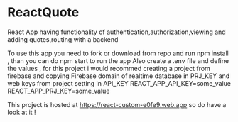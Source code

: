 # ReactQuote
React App having functionality of authentication,authorization,viewing and adding quotes,routing with a backend

To use this app you need to fork or download from repo and run npm install , than you can do npm start to run the app
Also create a .env file and define the values , for this project i would recommed creating a project from firebase and copying 
Firebase domain of realtime database in PRJ_KEY and web keys from project setting in API_KEY
REACT_APP_API_KEY=some_value
REACT_APP_PRJ_KEY=some_value

This project is hosted at https://react-custom-e0fe9.web.app so do have a look at it !
